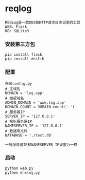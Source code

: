 # reqlog
```
REQLog是一款DNS和HTTP请求日志记录的工具
WEB: Flask
DB: SQLite3
```
### 安装第三方包
```
pip install flask
pip install dnslib
```

### 配置
```
修改config.py
# 主域名
DOMAIN = 'log.app'
# 面板域名
ADMIN_DOMAIN = 'www.log.app'
DOMAIN_COUNT = DOMAIN.count('.')
# 服务器IP
SERVER_IP = '127.0.0.1'
# 解析服务器IP
NAMESERVER_IP = '127.0.0.1'
# 数据库文件
DATABASE = './test.db'

一般服务器IP和NAMESERVER IP设置为一样 
```

### 启动
```
python web.py
python dnslog.py
```